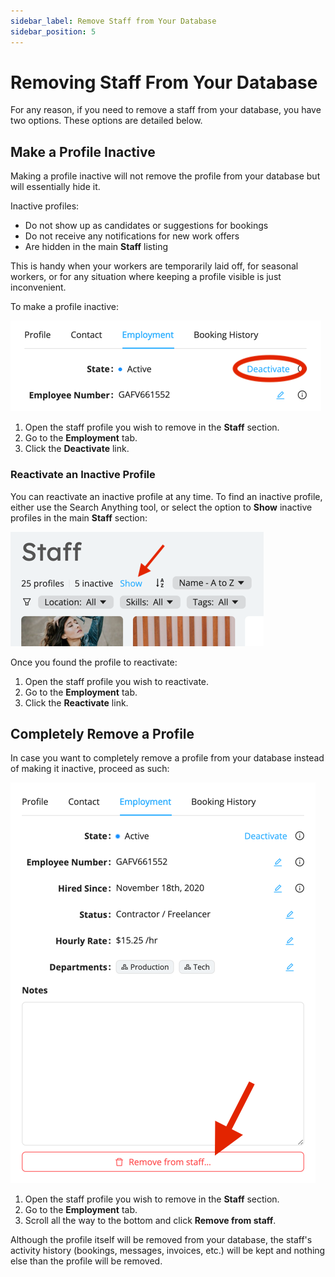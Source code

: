 ```yaml
---
sidebar_label: Remove Staff from Your Database
sidebar_position: 5
---
```


# Removing Staff From Your Database

For any reason, if you need to remove a staff from your database, you have two options. These options are detailed below.

## Make a Profile Inactive

Making a profile inactive will not remove the profile from your database but will essentially hide it. 

Inactive profiles:

- Do not show up as candidates or suggestions for bookings
- Do not receive any notifications for new work offers
- Are hidden in the main **Staff** listing

This is handy when your workers are temporarily laid off, for seasonal workers, or for any situation where keeping 
a profile visible is just inconvenient. 

To make a profile inactive:

![Making a profile inactive](images/make-inactive.png)

1. Open the staff profile you wish to remove in the **Staff** section.
2. Go to the **Employment** tab.
3. Click the **Deactivate** link.

### Reactivate an Inactive Profile

You can reactivate an inactive profile at any time. To find an inactive profile, either use the Search Anything tool,
or select the option to **Show** inactive profiles in the main **Staff** section: 

![Show inactive profiles](images/show-inactives.png)

Once you found the profile to reactivate:

1. Open the staff profile you wish to reactivate.
2. Go to the **Employment** tab.
3. Click the **Reactivate** link.

## Completely Remove a Profile

In case you want to completely remove a profile from your database instead of making it inactive, proceed as such:

![Removing a staff from your database](images/remove-staff.png)

1. Open the staff profile you wish to remove in the **Staff** section. 
2. Go to the **Employment** tab. 
3. Scroll all the way to the bottom and click **Remove from staff**.

Although the profile itself will be removed from your database, the staff's activity history (bookings, messages, 
invoices, etc.) will be kept and nothing else than the profile will be removed.
